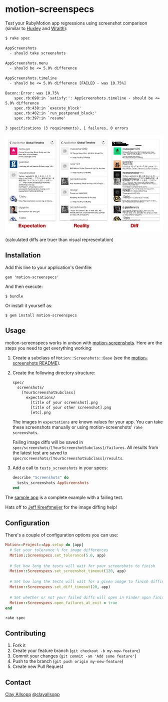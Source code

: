 # motion-screenspecs

Test your RubyMotion app regressions using screenshot comparison (similar to [Huxley](https://github.com/facebook/huxley) and [Wraith](https://github.com/BBC-News/wraith)):

```
$ rake spec

AppScreenshots
  - should take screenshots

AppScreenshots.menu
  - should be <= 5.0% difference

AppScreenshots.timeline
  - should be <= 5.0% difference [FAILED - was 10.75%]

Bacon::Error: was 10.75%
    spec.rb:698:in `satisfy:': AppScreenshots.timeline - should be <= 5.0% difference
    spec.rb:438:in `execute_block'
    spec.rb:402:in `run_postponed_block:'
    spec.rb:397:in `resume'

3 specifications (3 requirements), 1 failures, 0 errors
```

![exampke](readme.png)

(calculated diffs are truer than visual representation)

## Installation

Add this line to your application's Gemfile:

    gem 'motion-screenspecs'

And then execute:

    $ bundle

Or install it yourself as:

    $ gem install motion-screenspecs

## Usage

motion-screenspecs works in unison with [motion-screenshots](https://github.com/usepropeller/motion-screenshots). Here are the steps you need to get everything working:

1. Create a subclass of `Motion::Screenshots::Base` (see the [motion-screenshots README](https://github.com/usepropeller/motion-screenshots/blob/master/README.md)).

2. Create the following directory structure:

    ```
    spec/
      screenshots/
        [YourScreenshotSubclass]
          expectations/
            [title of your screenshot].png
            [title of your other screenshot].png
            [etc].png
    ```

    The images in `expectations` are known values for your app. You can take these screenshots manually or using motion-screenshots' `rake screenshots`.

    Failing image diffs will be saved in `spec/screenshots/[YourScreenshotSubclass]/failures`. All results from the latest test are saved to `spec/screenshots/[YourScreenshotSubclass]/results`.
    
3. Add a call to `tests_screenshots` in your specs:

    ```ruby
    describe "Screenshots" do
      tests_screenshots AppScreenshots
    end
    ```

The [sample app](sample) is a complete example with a failing test.

Hats off to [Jeff Kreeftmeijer](http://jeffkreeftmeijer.com/2011/comparing-images-and-creating-image-diffs/) for the image diffing help!

## Configuration

There's a couple of configuration options you can use:

```ruby
Motion::Project::App.setup do |app|
  # Set your tolerance % for image differences
  Motion::Screenspecs.set_tolerance(5.0, app)

  # Set how long the tests will wait for your screenshots to finish
  Motion::Screenspecs.set_screenshot_timeout(120, app)

  # Set how long the tests will wait for a given image to finish diffing
  Motion::Screenspecs.set_diff_timeout(20, app)

  # Set whether or not your failed diffs will open in Finder upon finishing tests
  Motion::Screenspecs.open_failures_at_exit = true
end
```

`rake spec`

## Contributing

1. Fork it
2. Create your feature branch (`git checkout -b my-new-feature`)
3. Commit your changes (`git commit -am 'Add some feature'`)
4. Push to the branch (`git push origin my-new-feature`)
5. Create new Pull Request

## Contact

[Clay Allsopp](http://clayallsopp.com/)
[@clayallsopp](https://twitter.com/clayallsopp)

